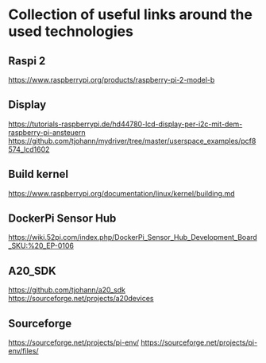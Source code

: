 Collection of useful links around the used technologies
=======================================================


Raspi 2
-------

https://www.raspberrypi.org/products/raspberry-pi-2-model-b


Display
-------

https://tutorials-raspberrypi.de/hd44780-lcd-display-per-i2c-mit-dem-raspberry-pi-ansteuern
https://github.com/tjohann/mydriver/tree/master/userspace_examples/pcf8574_lcd1602


Build kernel
------------

https://www.raspberrypi.org/documentation/linux/kernel/building.md


DockerPi Sensor Hub
-------------------

https://wiki.52pi.com/index.php/DockerPi_Sensor_Hub_Development_Board_SKU:%20_EP-0106


A20_SDK
-------

https://github.com/tjohann/a20_sdk
https://sourceforge.net/projects/a20devices


Sourceforge
-----------

https://sourceforge.net/projects/pi-env/
https://sourceforge.net/projects/pi-env/files/


